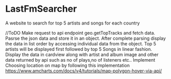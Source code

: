# LastFmSearcher
A website to search for top 5 artists and songs for each country

//ToDO
Make request to api endpoint geo.getTopTracks and fetch data.
Pasrse the json data and store it in an object.
After complete parsing display the data in list order by accessing individual data from the object.
Top 5 artists will be displayed first followed by top 5 Songs in linear fashion.
Display the data in cardview along with artist and album image and other data returned by api such as no of plays,no of listeners etc.. 
Implement Choosing location on map by following this implementation
https://www.amcharts.com/docs/v4/tutorials/map-polygon-hover-via-api/
